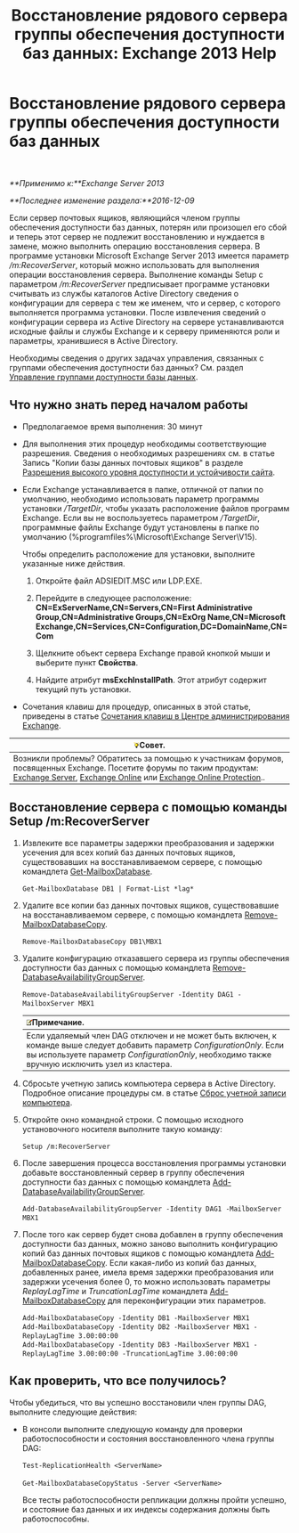 ﻿---
title: 'Восстановление рядового сервера группы обеспечения доступности баз данных: Exchange 2013 Help'
TOCTitle: Восстановление рядового сервера группы обеспечения доступности баз данных
ms:assetid: eccd8f61-9706-4bb7-a62a-ec7c166f8019
ms:mtpsurl: https://technet.microsoft.com/ru-ru/library/Dd638206(v=EXCHG.150)
ms:contentKeyID: 50489443
ms.date: 04/30/2018
mtps_version: v=EXCHG.150
ms.translationtype: HT
---

# Восстановление рядового сервера группы обеспечения доступности баз данных

 

_**Применимо к:**Exchange Server 2013_

_**Последнее изменение раздела:**2016-12-09_

Если сервер почтовых ящиков, являющийся членом группы обеспечения доступности баз данных, потерян или произошел его сбой и теперь этот сервер не подлежит восстановлению и нуждается в замене, можно выполнить операцию восстановления сервера. В программе установки Microsoft Exchange Server 2013 имеется параметр */m:RecoverServer*, который можно использовать для выполнения операции восстановления сервера. Выполнение команды Setup с параметром */m:RecoverServer* предписывает программе установки считывать из службы каталогов Active Directory сведения о конфигурации для сервера с тем же именем, что и сервер, с которого выполняется программа установки. После извлечения сведений о конфигурации сервера из Active Directory на сервере устанавливаются исходные файлы и службы Exchange и к серверу применяются роли и параметры, хранившиеся в Active Directory.

Необходимы сведения о других задачах управления, связанных с группами обеспечения доступности баз данных? См. раздел [Управление группами доступности базы данных](managing-database-availability-groups-exchange-2013-help.md).

## Что нужно знать перед началом работы

  - Предполагаемое время выполнения: 30 минут

  - Для выполнения этих процедур необходимы соответствующие разрешения. Сведения о необходимых разрешениях см. в статье Запись "Копии базы данных почтовых ящиков" в разделе [Разрешения высокого уровня доступности и устойчивости сайта](high-availability-and-site-resilience-permissions-exchange-2013-help.md).

  - Если Exchange устанавливается в папке, отличной от папки по умолчанию, необходимо использовать параметр программы установки */TargetDir*, чтобы указать расположение файлов программ Exchange. Если вы не воспользуетесь параметром */TargetDir*, программные файлы Exchange будут установлены в папке по умолчанию (%programfiles%\\Microsoft\\Exchange Server\\V15).
    
    Чтобы определить расположение для установки, выполните указанные ниже действия.
    
    1.  Откройте файл ADSIEDIT.MSC или LDP.EXE.
    
    2.  Перейдите в следующее расположение: **CN=ExServerName,CN=Servers,CN=First Administrative Group,CN=Administrative Groups,CN=ExOrg Name,CN=Microsoft Exchange,CN=Services,CN=Configuration,DC=DomainName,CN=Com**
    
    3.  Щелкните объект сервера Exchange правой кнопкой мыши и выберите пункт **Свойства**.
    
    4.  Найдите атрибут **msExchInstallPath**. Этот атрибут содержит текущий путь установки.

  - Сочетания клавиш для процедур, описанных в этой статье, приведены в статье [Сочетания клавиш в Центре администрирования Exchange](keyboard-shortcuts-in-the-exchange-admin-center-exchange-online-protection-help.md).

<table>
<thead>
<tr class="header">
<th><img src="images/Bb124558.tip(EXCHG.150).gif" title="Совет" alt="Совет" />Совет.</th>
</tr>
</thead>
<tbody>
<tr class="odd">
<td>Возникли проблемы? Обратитесь за помощью к участникам форумов, посвященных Exchange. Посетите форумы по таким продуктам: <a href="https://go.microsoft.com/fwlink/p/?linkid=60612">Exchange Server</a>, <a href="https://go.microsoft.com/fwlink/p/?linkid=267542">Exchange Online</a> или <a href="https://go.microsoft.com/fwlink/p/?linkid=285351">Exchange Online Protection</a>..</td>
</tr>
</tbody>
</table>


## Восстановление сервера с помощью команды Setup /m:RecoverServer

1.  Извлеките все параметры задержки преобразования и задержки усечения для всех копий баз данных почтовых ящиков, существовавших на восстанавливаемом сервере, с помощью командлета [Get-MailboxDatabase](https://technet.microsoft.com/ru-ru/library/bb124924\(v=exchg.150\)).
    
        Get-MailboxDatabase DB1 | Format-List *lag*

2.  Удалите все копии баз данных почтовых ящиков, существовавшие на восстанавливаемом сервере, с помощью командлета [Remove-MailboxDatabaseCopy](https://technet.microsoft.com/ru-ru/library/dd335119\(v=exchg.150\)).
    
        Remove-MailboxDatabaseCopy DB1\MBX1

3.  Удалите конфигурацию отказавшего сервера из группы обеспечения доступности баз данных с помощью командлета [Remove-DatabaseAvailabilityGroupServer](https://technet.microsoft.com/ru-ru/library/dd297956\(v=exchg.150\)).
    
        Remove-DatabaseAvailabilityGroupServer -Identity DAG1 -MailboxServer MBX1
    
    <table>
    <thead>
    <tr class="header">
    <th><img src="images/JJ126620.note(EXCHG.150).gif" title="Примечание" alt="Примечание" />Примечание.</th>
    </tr>
    </thead>
    <tbody>
    <tr class="odd">
    <td>Если удаляемый член DAG отключен и не может быть включен, к команде выше следует добавить параметр <em>ConfigurationOnly</em>. Если вы используете параметр <em>ConfigurationOnly</em>, необходимо также вручную исключить узел из кластера.</td>
    </tr>
    </tbody>
    </table>


4.  Сбросьте учетную запись компьютера сервера в Active Directory. Подробное описание процедуры см. в статье [Сброс учетной записи компьютера](http://go.microsoft.com/fwlink/p/?linkid=167188).

5.  Откройте окно командной строки. С помощью исходного установочного носителя выполните такую команду:
    
        Setup /m:RecoverServer

6.  После завершения процесса восстановления программы установки добавьте восстановленный сервер в группу обеспечения доступности баз данных с помощью командлета [Add-DatabaseAvailabilityGroupServer](https://technet.microsoft.com/ru-ru/library/dd298049\(v=exchg.150\)).
    
        Add-DatabaseAvailabilityGroupServer -Identity DAG1 -MailboxServer MBX1

7.  После того как сервер будет снова добавлен в группу обеспечения доступности баз данных, можно заново выполнить конфигурацию копий баз данных почтовых ящиков с помощью командлета [Add-MailboxDatabaseCopy](https://technet.microsoft.com/ru-ru/library/dd298105\(v=exchg.150\)). Если какая-либо из копий баз данных, добавленных ранее, имела время задержки преобразования или задержки усечения более 0, то можно использовать параметры *ReplayLagTime* и *TruncationLagTime* командлета [Add-MailboxDatabaseCopy](https://technet.microsoft.com/ru-ru/library/dd298105\(v=exchg.150\)) для переконфигурации этих параметров.
    
        Add-MailboxDatabaseCopy -Identity DB1 -MailboxServer MBX1
        Add-MailboxDatabaseCopy -Identity DB2 -MailboxServer MBX1 -ReplayLagTime 3.00:00:00
        Add-MailboxDatabaseCopy -Identity DB3 -MailboxServer MBX1 -ReplayLagTime 3.00:00:00 -TruncationLagTime 3.00:00:00

## Как проверить, что все получилось?

Чтобы убедиться, что вы успешно восстановили член группы DAG, выполните следующие действия:

  - В консоли выполните следующую команду для проверки работоспособности и состояния восстановленного члена группы DAG:
    
        Test-ReplicationHealth <ServerName>
    
        Get-MailboxDatabaseCopyStatus -Server <ServerName>
    
    Все тесты работоспособности репликации должны пройти успешно, и состояние баз данных и их индексы содержания должны быть работоспособны.

